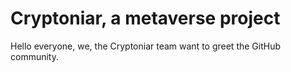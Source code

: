 # Cryptoniar, a metaverse project

Hello everyone, we, the Cryptoniar team want to greet the GitHub community.



<!---
Cryptoniar/Cryptoniar is a ✨ special ✨ repository because its `README.md` (this file) appears on your GitHub profile.
You can click the Preview link to take a look at your changes.
--->
